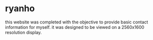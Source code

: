 # ryanho
this website was completed with the objective to provide basic contact information for myself. 
it was designed to be viewed on a 2560x1600 resolution display. 
